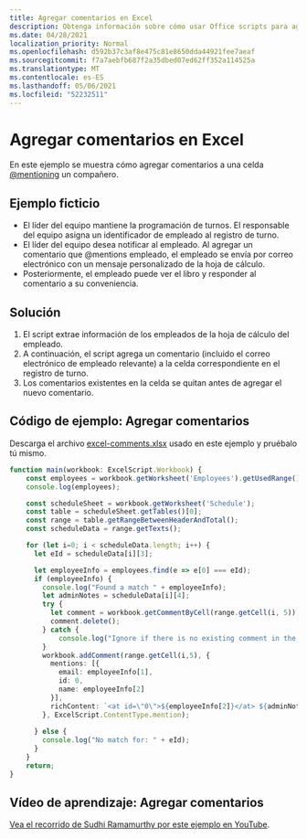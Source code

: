 ```yaml
---
title: Agregar comentarios en Excel
description: Obtenga información sobre cómo usar Office scripts para agregar comentarios en una hoja de cálculo.
ms.date: 04/28/2021
localization_priority: Normal
ms.openlocfilehash: d592b37c3af8e475c81e8650dda44921fee7aeaf
ms.sourcegitcommit: f7a7aebfb687f2a35dbed07ed62ff352a114525a
ms.translationtype: MT
ms.contentlocale: es-ES
ms.lasthandoff: 05/06/2021
ms.locfileid: "52232511"
---
```

# <a name="add-comments-in-excel"></a>Agregar comentarios en Excel

En este ejemplo se muestra cómo agregar comentarios a una celda [@mentioning](https://support.microsoft.com/office/90701709-5dc1-41c7-aa48-b01d4a46e8c7) un compañero.

## <a name="example-scenario"></a>Ejemplo ficticio

* El líder del equipo mantiene la programación de turnos. El responsable del equipo asigna un identificador de empleado al registro de turno.
* El líder del equipo desea notificar al empleado. Al agregar un comentario que @mentions empleado, el empleado se envía por correo electrónico con un mensaje personalizado de la hoja de cálculo.
* Posteriormente, el empleado puede ver el libro y responder al comentario a su conveniencia.

## <a name="solution"></a>Solución

1. El script extrae información de los empleados de la hoja de cálculo del empleado.
1. A continuación, el script agrega un comentario (incluido el correo electrónico de empleado relevante) a la celda correspondiente en el registro de turno.
1. Los comentarios existentes en la celda se quitan antes de agregar el nuevo comentario.

## <a name="sample-code-add-comments"></a>Código de ejemplo: Agregar comentarios

Descarga el archivo <a href="excel-comments.xlsx">excel-comments.xlsx</a> usado en este ejemplo y pruébalo tú mismo.

```TypeScript
function main(workbook: ExcelScript.Workbook) {
    const employees = workbook.getWorksheet('Employees').getUsedRange().getTexts();
    console.log(employees); 

    const scheduleSheet = workbook.getWorksheet('Schedule');
    const table = scheduleSheet.getTables()[0];
    const range = table.getRangeBetweenHeaderAndTotal();
    const scheduleData = range.getTexts();

    for (let i=0; i < scheduleData.length; i++) {
      let eId = scheduleData[i][3];

      let employeeInfo = employees.find(e => e[0] === eId);
      if (employeeInfo) {
        console.log("Found a match " + employeeInfo);
        let adminNotes = scheduleData[i][4];
        try { 
          let comment = workbook.getCommentByCell(range.getCell(i, 5));
          comment.delete();
        } catch {
            console.log("Ignore if there is no existing comment in the cell");
        }
        workbook.addComment(range.getCell(i,5), {
          mentions: [{
            email: employeeInfo[1],
            id: 0,
            name: employeeInfo[2]
          }],
          richContent: `<at id=\"0\">${employeeInfo[2]}</at> ${adminNotes}`
        }, ExcelScript.ContentType.mention);        
        
      } else {
        console.log("No match for: " + eId);
      }
    }
    return;
}
```

## <a name="training-video-add-comments"></a>Vídeo de aprendizaje: Agregar comentarios

[Vea el recorrido de Sudhi Ramamurthy por este ejemplo en YouTube](https://youtu.be/CpR78nkaOFw).

